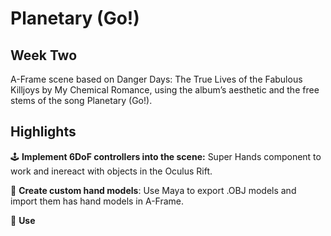 # Planetary (Go!)

## Week Two

A-Frame scene based on Danger Days: The True Lives of  the Fabulous Killjoys by My Chemical Romance, using the album’s aesthetic and the free stems of the song Planetary (Go!).

## Highlights

🕹 **Implement 6DoF controllers into the scene:** Super Hands component to work and inereact with objects in the Oculus Rift.    

🔫 **Create custom hand models**: Use Maya to export .OBJ models and import them has hand models in A-Frame.

💽 **Use**